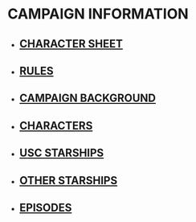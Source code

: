 # CAMPAIGN INFORMATION

- ## [CHARACTER SHEET](http://factiness.com/campaign/USC-CharacterSheet.pdf)
- ## [RULES](http://factiness.com/campaign/rules.htm)
- ## [CAMPAIGN BACKGROUND](http://factiness.com/campaign/campaignBackground.htm)
- ## [CHARACTERS](http://factiness.com/campaign/characters.htm)
- ## [USC STARSHIPS](http://factiness.com/campaign/uscships.htm)
- ## [OTHER STARSHIPS](http://factiness.com/campaign/ships.htm)
- ## [EPISODES](http://factiness.com/campaign/episodes.htm)
